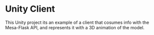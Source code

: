 # Unity Client

This Unity project its an example of a client that cosumes info with the Mesa-Flask API, and represents it with a 3D animation of the model.
